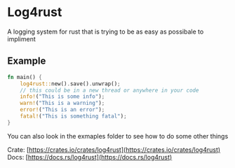 # Log4rust

A logging system for rust that is trying to be as easy as possibale to impliment

## Example

```rs
fn main() {
    log4rust::new().save().unwrap();
    // this could be in a new thread or anywhere in your code
    info!("This is some info");
    warn!("This is a warning");
    error!("This is an error");
    fatal!("This is something fatal");
}
```

You can also look in the exmaples folder to see how to do some other things

Crate: [https://crates.io/crates/log4rust](https://crates.io/crates/log4rust)
Docs: [https://docs.rs/log4rust](https://docs.rs/log4rust)
